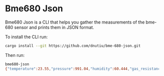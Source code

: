# Bme680 Json

Bme680 Json is a CLI that helps you gather the measurements of the bme-680 sensor and prints them in JSON format.

To install the CLI run:

```bash
cargo install --git https://github.com/dnutiu/bme-680-json.git
```

Then run:

```bash
bme680-json
{"temperature":23.55,"pressure":991.04,"humidity":60.444,"gas_resistance":1443025}
```